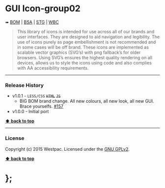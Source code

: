 GUI Icon-group02
================

➠
[BOM](http://westpaccxteam.github.io/GUI-source/icons-group02/1.0.1/tests/BOM/) |
[BSA](http://westpaccxteam.github.io/GUI-source/icons-group02/1.0.1/tests/BSA/) |
[STG](http://westpaccxteam.github.io/GUI-source/icons-group02/1.0.1/tests/STG/) |
[WBC](http://westpaccxteam.github.io/GUI-source/icons-group02/1.0.1/tests/WBC/)

> This library of icons is intended for use across all of our brands and user interfaces. They are designed to aid navigation and legibility. The use of icons
> purely as page embellishment is not recommended and in some cases will be off brand. These icons are implemented as scalable vector graphics (SVG’s) with
> png fallback’s for older browsers. Using SVG’s ensures the highest quality rendering on all devices, allows us to style the icons using code and also
> complies with AA accessibility requirements.

----------------------------------------------------------------------------------------------------------------------------------------------------------------


### Release History

* v1.0.1 - `LESS/CSS` ~~`HTML`~~ ~~`JS`~~
	* BIG BOM brand change. All new colours, all new look, all new GUI. Brace yourselfs.
		[#157](https://github.com/WestpacCXTeam/GUI-source/issues/157)
* v1.0.0 - Initial port

**[⬆ back to top](#content)**


----------------------------------------------------------------------------------------------------------------------------------------------------------------


### License

Copyright (c) 2015 Westpac. Licensed under the [GNU GPLv2](https://raw.githubusercontent.com/WestpacCXTeam/GUI-source/master/LICENSE).

**[⬆ back to top](#content)**

# };